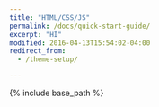 ```yaml
---
title: "HTML/CSS/JS"
permalink: /docs/quick-start-guide/
excerpt: "HI"
modified: 2016-04-13T15:54:02-04:00
redirect_from:
  - /theme-setup/

---
```


{% include base_path %}

